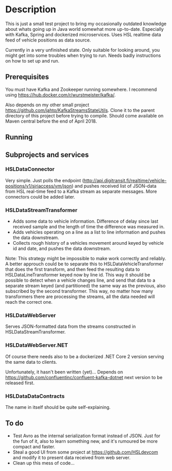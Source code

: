 # Description

This is just a small test project to bring my occasionally outdated knowledge
about whats going up in Java world somewhat more up-to-date.
Especially with Kafka, Spring and dockerized microservices. Uses
HSL realtime data feed of vehicle positions as data source.

Currently in a very unfinished state. Only suitable for looking around,
you might get into some troubles when trying to run. Needs badly instructions
on how to set up and run.

## Prerequisites

You must have Kafka and Zookeeper running somewhere. I recommend using
https://hub.docker.com/r/wurstmeister/kafka/.

Also depends on my other small project https://github.com/jahto/KafkaStreamsStateUtils.
Clone it to the parent directory of this project before trying to compile. Should
come available on Maven central before the end of April 2018.

## Running

## Subprojects and services

### HSLDataConnector

Very simple. Just polls the endpoint (http://api.digitransit.fi/realtime/vehicle-positions/v1/siriaccess/vm/json)
and pushes received list of JSON-data from HSL real-time feed to a Kafka stream as separate messages. More connectors
could be added later.

### HSLDataStreamTransformer

- Adds some data to vehicle information. Difference of delay since last received sample and the length of time the difference
was measured in.
- Adds vehicles operating on a line as a list to line information and pushes the data downstream.
- Collects rough history of a vehicles movement around keyed by vehicle id and date,  and pushes the data downstream.

Note: This strategy might be impossible to make work correctly and reliably. A better approuch could be to separate
this to HSLDataVehicleTransformer that does the first transform, and then feed the resulting data to HSLDataLineTransformer
keyed now by line id. This way it should be possible to detect when a vehicle changes line, and send that data to a separate
stream keyed (and partitioned) the same way as the previous, also subscribed by the second transformer. This way, no matter
how many transformers there are processing the streams, all the data needed will reach the correct one. 


### HSLDataWebServer

Serves JSON-formatted data from the streams constructed in HSLDataStreamTransformer.

### HSLDataWebServer.NET

Of course there needs also to be a dockerized .NET Core 2 version serving the same data to clients.

Unfortunately, it hasn't been written (yet)... Depends on https://github.com/confluentinc/confluent-kafka-dotnet
next version to be released first.

### HSLDataDataContracts

The name in itself should be quite self-explaining.

## To do
- Test Avro as the internal serialization format instead of JSON. Just for the fun of it,
also to learn something new, and it's rumoured be more compact and faster.
- Steal a good UI from some project at https://github.com/HSLdevcom and modify it to present
data received from web server.
- Clean up this mess of code...